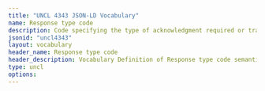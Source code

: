 ```yaml
---
title: "UNCL 4343 JSON-LD Vocabulary"
name: Response type code
description: Code specifying the type of acknowledgment required or transmitted.
jsonid: "uncl4343"
layout: vocabulary
header_name: Response type code
header_description: Vocabulary Definition of Response type code semantics in HTML format. JSON-LD format is available at [uncl4343.jsonld](/vocabulary/uncl4343.jsonld)
type: uncl
options:
---
```

